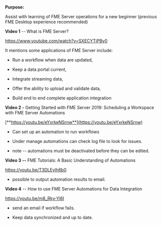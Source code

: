 **Purpose:**

Assist with learning of FME Server operations for a new beginner
(previous FME Desktop experience recommended)

**Video 1** -- What is FME Server?

<https://www.youtube.com/watch?v=SXECYTiPBy0>

It mentions some applications of FME Server include:

- Run a workflow when data are updated,

- Keep a data portal current,

- Integrate streaming data,

- Offer the ability to upload and validate data,

- Build end to end complete application integration

**Video 2 -** Getting Started with FME Server 2019: Scheduling a
Workspace with FME Server Automations

[**https://youtu.be/eYxrkeNSrnw**](https://youtu.be/eYxrkeNSrnw)

- Can set up an automation to run workflows

- Under manage automations can check log file to look for issues.

- note -- automations must be deactivated before they can be edited.

**Video 3 --** FME Tutorials: A Basic Understanding of Automations

<https://youtu.be/T3DLEylh6b0>

- possible to output automation results to email.

**Video 4** -- How to use FME Server Automations for Data Integration

<https://youtu.be/m8_Rky-Yi6I>

- send an email if workflow fails.

- Keep data synchronized and up to date.
